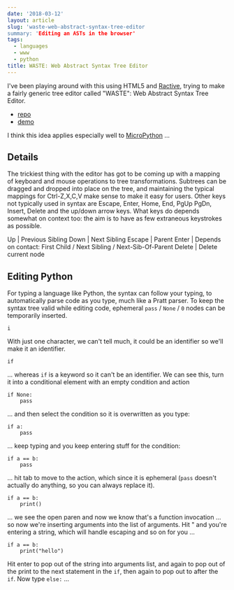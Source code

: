 ```yaml
---
date: '2018-03-12'
layout: article
slug: 'waste-web-abstract-syntax-tree-editor
summary: 'Editing an ASTs in the browser'
tags:
  - languages
  - www
  - python
title: WASTE: Web Abstract Syntax Tree Editor
---
```


I've been playing around with this using HTML5 and [Ractive](https://ractive.js.org/),
trying to make a fairly generic tree editor called "WASTE": Web Abstract Syntax Tree Editor.

* [repo](https://github.com/nickzoic/waste/)
* [demo](https://nickzoic.github.io/waste/waste.html)

I think this idea applies especially well to [MicroPython](/art/micropython-webusb/) ...

## Details

The trickiest thing with the editor has got to be coming up with a mapping of keyboard
and mouse operations to tree transformations.  Subtrees can be dragged and dropped into 
place on the tree, and maintaining the typical mappings for Ctrl-Z,X,C,V make sense
to make it easy for users.  Other keys not typically used in syntax are Escape, Enter,
Home, End, PgUp PgDn, Insert, Delete and the up/down arrow keys.  What keys do depends
somewhat on context too: the aim is to have as few extraneous keystrokes as possible.

Up | Previous Sibling
Down | Next Sibling
Escape | Parent
Enter | Depends on contact: First Child / Next Sibling / Next-Sib-Of-Parent
Delete | Delete current node

## Editing Python

For typing a language like Python, the syntax can follow your typing, to automatically
parse code as you type, much like a Pratt parser.  To keep the syntax tree valid while
editing code, ephemeral `pass` / `None` / `0` nodes can be temporarily inserted.

    i

With just one character, we can't tell much, it could be an identifier so we'll make it
an identifier.

    if

... whereas `if` is a keyword so it can't be an identifier. We can see this, turn it into
a conditional element with an empty condition and action

    if None:
        pass

... and then select the condition so it is overwritten as you type:

    if a:
        pass

... keep typing and you keep entering stuff for the condition:

    if a == b:
        pass

... hit tab to move to the action, which since it is ephemeral (`pass` doesn't actually do 
anything, so you can always replace it).

    if a == b:
        print()

... we see the open paren and now we know that's a function invocation ... so now we're 
inserting arguments into the list of arguments.  Hit " and you're entering a string, which
will handle escaping and so on for you ...

    if a == b:
        print("hello")

Hit enter to pop out of the string into arguments list, and again to pop out of the
print to the next statement in the `if`, then again to pop out to after the `if`.
Now type `else:` ...

